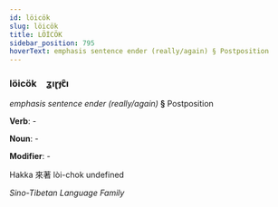 ```yaml
---
id: löicök
slug: löicök
title: LÖİCÖK
sidebar_position: 795
hoverText: emphasis sentence ender (really/again) § Postposition
---
```


### löicök&emsp;<span kind="abugida">ʓıɽɟꞇ̑ı</span>

*emphasis sentence ender (really/again)* **§** Postposition

**Verb**: -

**Noun**: -

**Modifier**: -

Hakka 來著 lòi-chok undefined

*Sino-Tibetan Language Family*